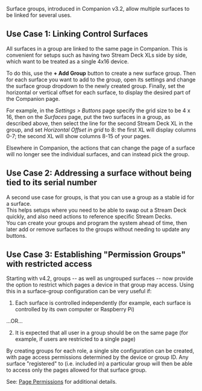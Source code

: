 Surface groups, introduced in Companion v3.2, allow multiple surfaces to be linked for several uses.

## Use Case 1: Linking Control Surfaces

All surfaces in a group are linked to the same page in Companion. This is convenient for setups such as having two Stream Deck XLs side by side, which want to be treated as a single 4x16 device.

To do this, use the **+ Add Group** button to create a new surface group. Then for each surface you want to add to the group, open its settings and change the surface group dropdown to the newly created group.
Finally, set the horizontal or vertical offset for each surface, to display the desired part of the Companion page.

For example, in the _Settings > Buttons_ page specify the grid size to be 4 x 16, then on the _Surfaces_ page, put the two surfaces in a group, as described above, then select the line for the second Stream Deck XL in the group, and set _Horizontal Offset in grid_ to 8: the first XL will display columns 0-7; the second XL will show columns 8-15 of your pages.

Elsewhere in Companion, the actions that can change the page of a surface will no longer see the individual surfaces, and can instead pick the group.

## Use Case 2: Addressing a surface without being tied to its serial number

A second use case for groups, is that you can use a group as a stable id for a surface.  
This helps setups where you need to be able to swap out a Stream Deck quickly, and also need actions to reference specific Stream Decks.  
You can create your groups and program the system ahead of time, then later add or remove surfaces to the groups without needing to update any buttons.

## Use Case 3: Establishing "Permission Groups" with restricted access

Starting with v4.2, groups -- as well as ungrouped surfaces -- now provide the option to restrict which pages a device in that group may access.  Using this in a surface-group configuration can be very useful if:

1. Each surface is controlled independently (for example, each surface is controlled by its own computer or Raspberry Pi)

...OR...

2. It is expected that all user in a group should be on the same page (for example, if users are restricted to a single page)

By creating groups for each role, a single site configuration can be created, with page access permissions determined by the device or group ID. Any surface "registered" to (i.e. included in) a particular group will then be able to access only the pages allowed for that surface group.

See: [Page Permissions](#3_config/surfaces/pagepermissions.md) for additional details.